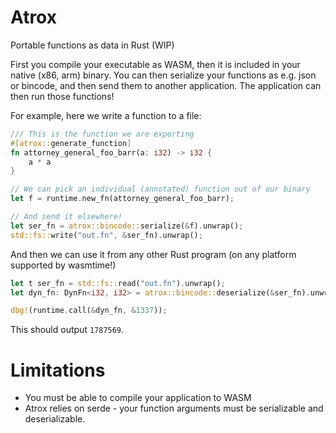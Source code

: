# Atrox
Portable functions as data in Rust (WIP)

First you compile your executable as WASM, then it is included in your native (x86, arm) binary. You can then serialize your functions as e.g. json or bincode, and then send them to another application. The application can then run those functions!

For example, here we write a function to a file:
```rust
/// This is the function we are exporting
#[atrox::generate_function]
fn attorney_general_foo_barr(a: i32) -> i32 {
    a * a
}

// We can pick an individual (annotated) function out of our binary
let f = runtime.new_fn(attorney_general_foo_barr);

// And send it elsewhere!
let ser_fn = atrox::bincode::serialize(&f).unwrap();
std::fs::write("out.fn", &ser_fn).unwrap();
```

And then we can use it from any other Rust program (on any platform supported by wasmtime!)
```rust
let t ser_fn = std::fs::read("out.fn").unwrap();
let dyn_fn: DynFn<i32, i32> = atrox::bincode::deserialize(&ser_fn).unwrap();

dbg!(runtime.call(&dyn_fn, &1337));
```

This should output `1787569`.

# Limitations
* You must be able to compile your application to WASM
* Atrox relies on serde - your function arguments must be serializable and deserializable.
